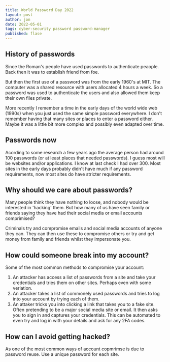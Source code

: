 ```yaml
---
title: World Password Day 2022
layout: post
author: jon
date: 2022-05-01
tags: cyber-security password password-manager
published: flase
---
```


## History of passwords

Since the Roman's people have used passwords to authenticate peaople. Back then it was to establish friend from foe.

But then the first use of a password was from the early 1960's at MIT. The computer was a shared resource with users allocated 4 hours a week. So a password was used to authenticate the users and also allowed them keep their own files private.

More recently I remember a time in the early days of the world wide web (1990s) when you just used the same simple password everywhere. I don't remember having that many sites or places to enter a password either. Maybe it was a little bit more complex and possibly even adapted over time.

## Passwords now

Acording to some research a few years ago the average person had around 100 passwords (or at least places that needed passwords). I guess most will be websites and/or applications. I know at last check I had over 300. Most sites in the early days probably didn't have much if any password requirements, now most sites do have stricter requirements.

## Why should we care about passwords?

Many people think they have nothing to loose, and nobody would be interested in 'hacking' them. But how many of us have seen family or friends saying they have had their social media or email accounts comprimised?

Criminals try and compromise emails and social media accounts of anyone they can. They can then use these to compromise others or try and get money from family and friends whilst they impersonate you.

## How could someone break into my account?

Some of the most common methods to compromise your account:

1. An attacker has access a list of passwords from a site and take your credentials and tries them on other sites. Perhaps even with some veriation.
2. An attacker takes a list of commonely used passwords and tries to log into your account by trying each of them.
3. An attaker tricks you into clicking a link that takes you to a fake site. Often pretending to be a major social media site or email. It then asks you to sign in and captures your credentials. This can be automated to even try and log in with your details and ask for any 2FA codes.

## How can I avoid getting hacked?

As one of the most common ways of account copmrimse is due to password reuse. Use a unique password for each site.

